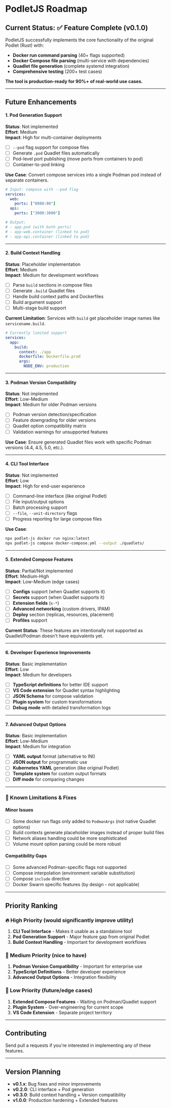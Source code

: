 # PodletJS Roadmap

## Current Status: ✅ Feature Complete (v0.1.0)

PodletJS successfully implements the core functionality of the original Podlet (Rust) with:
- **Docker run command parsing** (40+ flags supported)
- **Docker Compose file parsing** (multi-service with dependencies)
- **Quadlet file generation** (complete systemd integration)
- **Comprehensive testing** (200+ test cases)

**The tool is production-ready for 90%+ of real-world use cases.**

---

## Future Enhancements

#### 1. Pod Generation Support
**Status**: Not implemented  
**Effort**: Medium  
**Impact**: High for multi-container deployments

- [ ] `--pod` flag support for compose files
- [ ] Generate `.pod` Quadlet files automatically
- [ ] Pod-level port publishing (move ports from containers to pod)
- [ ] Container-to-pod linking

**Use Case**: Convert compose services into a single Podman pod instead of separate containers.

```yaml
# Input: compose with --pod flag
services:
  web:
    ports: ["8080:80"]
  api:
    ports: ["3000:3000"]

# Output: 
# - app.pod (with both ports)
# - app-web.container (linked to pod)
# - app-api.container (linked to pod)
```

---

#### 2. Build Context Handling
**Status**: Placeholder implementation  
**Effort**: Medium  
**Impact**: Medium for development workflows

- [ ] Parse `build` sections in compose files
- [ ] Generate `.build` Quadlet files
- [ ] Handle build context paths and Dockerfiles
- [ ] Build argument support
- [ ] Multi-stage build support

**Current Limitation**: Services with `build` get placeholder image names like `servicename.build`.

```yaml
# Currently limited support
services:
  app:
    build:
      context: ./app
      dockerfile: Dockerfile.prod
      args:
        NODE_ENV: production
```

---

#### 3. Podman Version Compatibility
**Status**: Not implemented  
**Effort**: Low-Medium  
**Impact**: Medium for older Podman versions

- [ ] Podman version detection/specification
- [ ] Feature downgrading for older versions
- [ ] Quadlet option compatibility matrix
- [ ] Validation warnings for unsupported features

**Use Case**: Ensure generated Quadlet files work with specific Podman versions (4.4, 4.5, 5.0, etc.).

---

#### 4. CLI Tool Interface
**Status**: Not implemented  
**Effort**: Low  
**Impact**: High for end-user experience

- [ ] Command-line interface (like original Podlet)
- [ ] File input/output options
- [ ] Batch processing support
- [ ] `--file`, `--unit-directory` flags
- [ ] Progress reporting for large compose files

**Use Case**: 
```bash
npx podlet-js docker run nginx:latest
npx podlet-js compose docker-compose.yml --output ./quadlets/
```

---

#### 5. Extended Compose Features
**Status**: Partial/Not implemented  
**Effort**: Medium-High  
**Impact**: Low-Medium (edge cases)

- [ ] **Configs** support (when Quadlet supports it)
- [ ] **Secrets** support (when Quadlet supports it)
- [ ] **Extension fields** (`x-*`)
- [ ] **Advanced networking** (custom drivers, IPAM)
- [ ] **Deploy** section (replicas, resources, placement)
- [ ] **Profiles** support

**Current Status**: These features are intentionally not supported as Quadlet/Podman doesn't have equivalents yet.

---

#### 6. Developer Experience Improvements
**Status**: Basic implementation  
**Effort**: Low  
**Impact**: Medium for developers

- [ ] **TypeScript definitions** for better IDE support
- [ ] **VS Code extension** for Quadlet syntax highlighting
- [ ] **JSON Schema** for compose validation
- [ ] **Plugin system** for custom transformations
- [ ] **Debug mode** with detailed transformation logs

---

#### 7. Advanced Output Options
**Status**: Basic implementation  
**Effort**: Low-Medium  
**Impact**: Medium for integration

- [ ] **YAML output** format (alternative to INI)
- [ ] **JSON output** for programmatic use
- [ ] **Kubernetes YAML** generation (like original Podlet)
- [ ] **Template system** for custom output formats
- [ ] **Diff mode** for comparing changes

---

### 🐛 Known Limitations & Fixes

#### Minor Issues
- [ ] Some docker run flags only added to `PodmanArgs` (not native Quadlet options)
- [ ] Build contexts generate placeholder images instead of proper build files
- [ ] Network aliases handling could be more sophisticated
- [ ] Volume mount option parsing could be more robust

#### Compatibility Gaps
- [ ] Some advanced Podman-specific flags not supported
- [ ] Compose interpolation (environment variable substitution)
- [ ] Compose `include` directive
- [ ] Docker Swarm specific features (by design - not applicable)

---

## Priority Ranking

### 🔥 High Priority (would significantly improve utility)
1. **CLI Tool Interface** - Makes it usable as a standalone tool
2. **Pod Generation Support** - Major feature gap from original Podlet
3. **Build Context Handling** - Important for development workflows

### 🌟 Medium Priority (nice to have)
1. **Podman Version Compatibility** - Important for enterprise use
2. **TypeScript Definitions** - Better developer experience
3. **Advanced Output Options** - Integration flexibility

### 🔮 Low Priority (future/edge cases)
1. **Extended Compose Features** - Waiting on Podman/Quadlet support
2. **Plugin System** - Over-engineering for current scope
3. **VS Code Extension** - Separate project territory

---

## Contributing

Send pull a requests if you're interested in implementing any of these features.

---

## Version Planning

- **v0.1.x**: Bug fixes and minor improvements
- **v0.2.0**: CLI interface + Pod generation
- **v0.3.0**: Build context handling + Version compatibility  
- **v1.0.0**: Production hardening + Extended features
